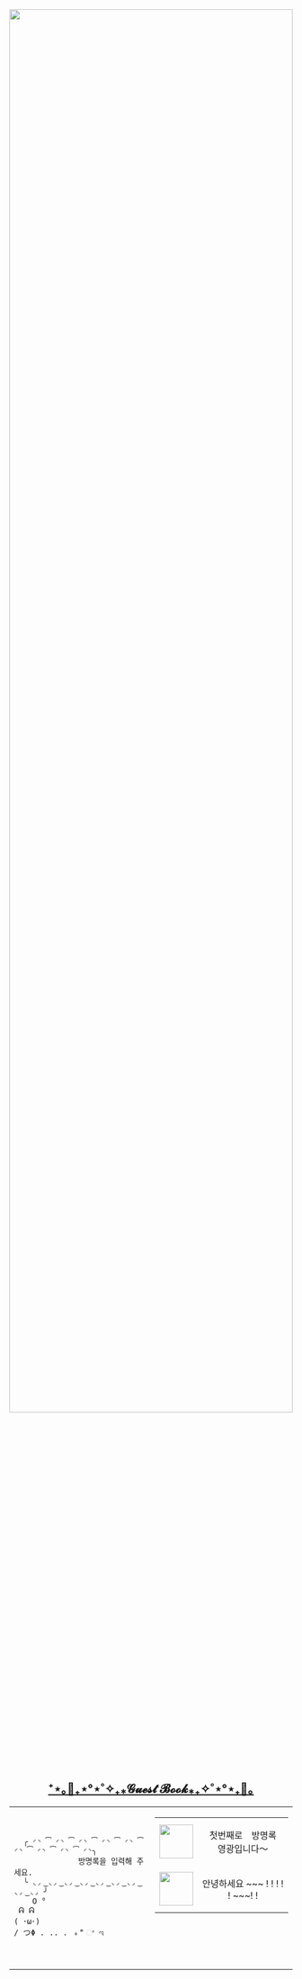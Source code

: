 
<img src="https://user-images.githubusercontent.com/101504594/234354992-88f43717-fdaa-45b4-b148-e0834cac840e.gif" width="100%" height="80%">



<h2 align="center" te>
  <a href="https://github.com/JEM1224/JEM1224/issues/1">
    <strong>⁺⋆｡🦋₊⋆°⋆˚✧₊⁎𝓖𝓾𝓮𝓼𝓽 𝓑𝓸𝓸𝓴⁎₊✧˚⋆°⋆₊🦋｡</strong>
  </a>
</h2>

<table align ="center">
  <td>
  <pre>
    <code>
  ╭ ◜◝ ͡ ◜◝ ͡ ◜◝ ͡ ◜◝ ͡ ◜◝ ͡ ◜◝ ͡ ◜◝ ͡ ◜◝ ͡ ◜◝╮
              방명록을 입력해 주세요.
  ╰ ◟◞ ͜ ◟◞ ͜ ◟◞ ͜ ◟◞ ͜ ◟◞ ͜ ◟◞ ͜ ◟◞ ͜ ◟◞ ͜ ◟◞ ╯
    O °
 ᕱ ᕱ
( ･ω･)
/ つΦ . .. . ﹢ ⃰ ଂ ಇ
    </code>
</pre>
</td>
  <td>

<!-- Guestbook -->
<table align="center" height="250"><tr><td> <a href="https://github.com/BHyeonKim"><img width="60" src="https://avatars.githubusercontent.com/u/46583212?s=60&u=ee58bc4bfe46dc8074aef87d52ddf20a8846682d&v=4"/></a></td><td><p align="center">첫번째로　방명록　영광입니다～</p></td></tr><tr><td> <a href="https://github.com/JEM1224"><img width="60" src="https://avatars.githubusercontent.com/u/101504594?s=60&u=b5dae82e603e9aa8758af25e766264a7d52c9cdc&v=4"/></a></td><td><p align="center">안녕하세요 ~~~ ! ! ! ! ! ~~~! !</p></td></tr></table></p></td></table>